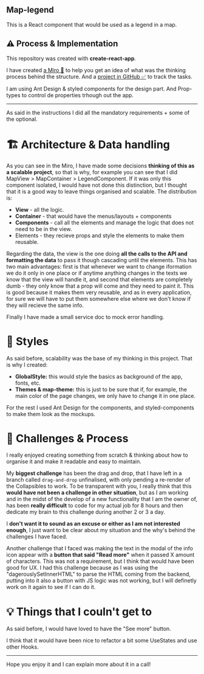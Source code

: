 ## Map-legend
This is a React component that would be used as a legend in a map. 

## ⚠️ Process & Implementation

This repository was created with **create-react-app**. 

I have created [a Miro 🥚](https://miro.com/app/board/uXjVO2uh7_o=/) to help you get an idea of what was the thinking process behind the structure. And a [project in GitHub ✅](https://github.com/mariasola/map-legend/projects/1) to track the tasks.

I am using Ant Design & styled components for the design part. And Prop-types to control de properties trhough out the app. 

---

As said in the instructions I did all the mandatory requirements +  some of the optional. 
# 🏗️ Architecture & Data handling

As you can see in the Miro, I have made some decisions **thinking of this as a scalable project**, so that is why, for example you can see that I did MapView > MapContainer > LegendComponent. If it was only this component isolated, I would have not done this distinction, but I thought that it is a good way to leave things organised and scalable. The distribution is:
- **View** - all the logic.
- **Container** - that would have the menus/layouts + components
- **Components** - call all the elements and manage the logic that does not need to be in the view.
- Elements - they recieve props and style the elements to make them reusable. 

Regarding the data, the view is the one doing **all the calls to the API and formatting the data** to pass it though cascading until the elements. This has two main advantages: first is that whenever we want to change iformation we do it only in one place or if anytime anything changes in the texts we know that the view will handle it, and second that elements are completely dumb - they only know that a prop will come and they need to paint it. This is good because it makes them very reusable, and as in every application, for sure we will have to put them somewhere else where we don't know if they will recieve the same info. 

Finally I have made a small service doc to mock error handling. 
# 🎨 Styles

As said before, scalability was the base of my thinking in this project. That is why I created:
- **GlobalStyle:** this would style the basics as background of the app, fonts, etc.
- **Themes & map-theme:** this is just to be sure that if, for example, the main color of the page changes, we only have to change it in one place.

For the rest I used Ant Design for the components, and styled-components to make them look as the mockups. 

# 🧨 Challenges & Process

I really enjoyed creating something from scratch & thinking about how to organise it and make it readable and easy to maintain.

My **biggest challenge** has been the drag and drop, that I have left in a branch called `drag-and-drop` unfinalised, with only pending a re-render of the Collapsibles to work. To be transparent with you, I really think that this **would have not been a challenge in other situation**, but as I am working and in the midst of the develop of a new functionality that I am the owner of, has been **really difficult** to code for my actual job for 8 hours and then dedicate my brain to this challenge during another 2 or 3 a day. 

I **don't want it to sound as an excuse or either as I am not interested enough**, I just want to be clear about my situation and the why's behind the challenges I have faced. 

Another challenge that I faced was making the text in the modal of the info icon appear with a **button that said "Read more"** when it passed X amount of characters. This was not a requirement, but I think that would have been good for UX. I had this challenge because as I was using the "dagerouslySetInnerHTML" to parse the HTML coming from the backend, putting into it also a button with JS logic was not working, but I will definetly work on it again to see if I can do it. 

# 💡 Things that I couln't get to

As said before, I would have loved to have the "See more" button.

I think that it would have been nice to refactor a bit some UseStates and use other Hooks. 


---

Hope you enjoy it and I can explain more about it in a call!
